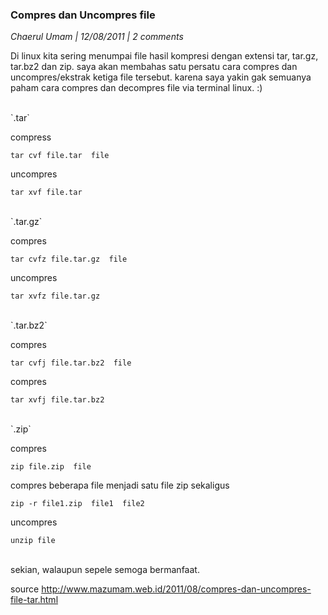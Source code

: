 ### **Compres dan Uncompres file**
_Chaerul Umam | 12/08/2011 | 2 comments_

Di linux kita sering menumpai file hasil kompresi dengan extensi tar, tar.gz,  tar.bz2  dan zip. saya akan membahas satu persatu cara compres dan uncompres/ekstrak ketiga file tersebut. karena saya yakin gak semuanya paham cara compres dan decompres file via terminal linux. :)

<br>
`.tar`

compress
```
tar cvf file.tar  file
```
uncompres
```
tar xvf file.tar
```

<br>
`.tar.gz`

compres
```
tar cvfz file.tar.gz  file
```
uncompres
```
tar xvfz file.tar.gz 
```

<br>
`.tar.bz2`

compres
```
tar cvfj file.tar.bz2  file
```
compres
```
tar xvfj file.tar.bz2 
```

<br>
`.zip`

compres
```
zip file.zip  file
```
compres beberapa file menjadi satu file zip sekaligus
```
zip -r file1.zip  file1  file2
```
uncompres
```
unzip file
```

<br>
sekian, walaupun sepele semoga bermanfaat.

source <http://www.mazumam.web.id/2011/08/compres-dan-uncompres-file-tar.html>